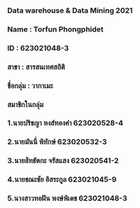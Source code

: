 ### Data warehouse & Data Mining 2021

### Name : Torfun Phongphidet
### ID : 623021048-3
### สาขา : สารสนเทศสถิติ
### ชื่อกลุ่ม : วากาเมะ
### สมาชิกในกลุ่ม 
### 1.นายปริชญา หงส์ทองคำ 623020528-4
### 2.นายมันนี่ พิทักษ์ 623020532-3	
### 3.นายสิทธัตกะ จรัสแสง 623020541-2	
### 4.นายชณะชัย อิสระกูล  623021045-9
### 5.นางสาวทอฝัน พงษ์พิเดช 623021048-3
